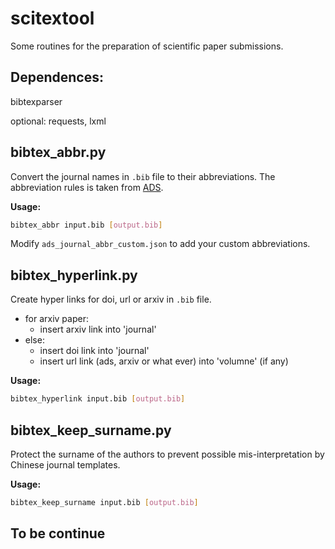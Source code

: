 # scitextool

Some routines for the preparation of scientific paper submissions.

## Dependences:
bibtexparser

optional: requests, lxml

## bibtex_abbr.py
Convert the journal names in `.bib` file to their abbreviations.
The abbreviation rules is taken from [ADS](http://adsabs.harvard.edu/abs_doc/journals1.html).

**Usage:**
```bash
bibtex_abbr input.bib [output.bib]
```

Modify `ads_journal_abbr_custom.json` to add your custom abbreviations.

## bibtex_hyperlink.py
Create hyper links for doi, url or arxiv in `.bib` file.

- for arxiv paper:
    + insert arxiv link into 'journal'
- else:
    + insert doi link into 'journal'
    + insert url link (ads, arxiv or what ever) into 'volumne' (if any)

**Usage:**
```bash
bibtex_hyperlink input.bib [output.bib]
```

## bibtex_keep_surname.py
Protect the surname of the authors to prevent possible mis-interpretation by Chinese journal templates.

**Usage:**
```bash
bibtex_keep_surname input.bib [output.bib]
```

## To be continue
